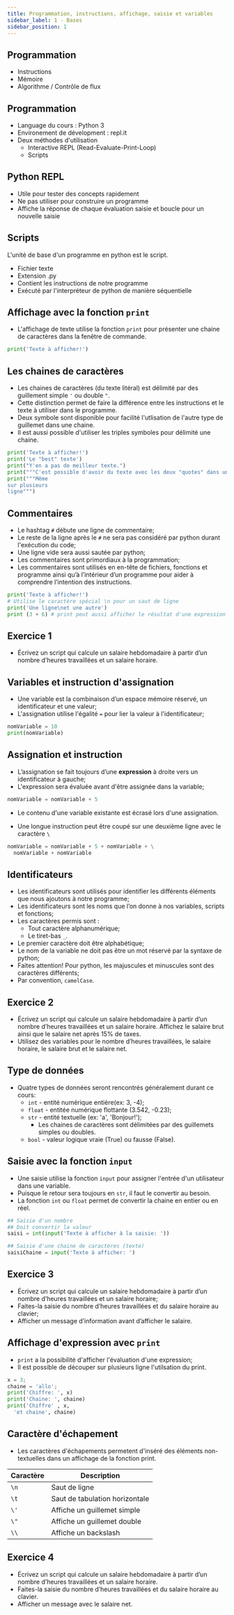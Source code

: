 ```yaml
---
title: Programmation, instructions, affichage, saisie et variables
sidebar_label: 1 - Bases
sidebar_position: 1
---
```


## Programmation

* Instructions
* Mémoire
* Algorithme / Contrôle de flux

## Programmation
* Language du cours : Python 3
* Environement de dévelopment : repl.it
* Deux méthodes d'utilisation
  * Interactive REPL (Read-Evaluate-Print-Loop)
  * Scripts

## Python REPL
* Utile pour tester des concepts rapidement
* Ne pas utiliser pour construire un programme
* Affiche la réponse de chaque évaluation saisie et boucle pour un nouvelle saisie

## Scripts
L'unité de base d'un programme en python est le script.

* Fichier texte
* Extension .py
* Contient les instructions de notre programme
* Exécuté par l'interpréteur de python de manière séquentielle

## Affichage avec la fonction `print`
* L'affichage de texte utilise la fonction `print` pour présenter une chaine de caractères dans la fenêtre de commande.

~~~python
print('Texte à afficher!')
~~~

## Les chaines de caractères
* Les chaines de caractères (du texte litéral) est délimité par des guillement simple `'` ou double `"`.
* Cette distinction permet de faire la différence entre les instructions et le texte à utiliser dans le programme.
* Deux symbole sont disponible pour facilité l'utlisation de l'autre type de guillemet dans une chaine.
* Il est aussi possible d'utiliser les triples symboles pour délimité une chaine.

~~~python
print('Texte à afficher!')
print('Le "best" texte')
print("Y'en a pas de meilleur texte.")
print("""C'est possible d'avoir du texte avec les deux "quotes" dans une chaine.""")
print("""Même
sur plusieurs
ligne""")
~~~

## Commentaires
* Le hashtag `#` débute une ligne de commentaire;
* Le reste de la ligne après le `#` ne sera pas considéré par python durant l'exécution du code;
* Une ligne vide sera aussi sautée par python;
* Les commentaires sont primordiaux à la programmation;
* Les commentaires sont utilisés en en-tête de fichiers, fonctions et programme ainsi qu’à l’intérieur d’un programme pour aider à comprendre l’intention des instructions.

~~~python
print('Texte à afficher!')
# Utilise le caractère spécial \n pour un saut de ligne
print('Une ligne\net une autre')
print (3 + 6) # print peut aussi afficher le résultat d'une expression
~~~

## **Exercice 1**
* Écrivez un script qui calcule un salaire hebdomadaire à partir d’un nombre d’heures travaillées et un salaire horaire.

## Variables et instruction d'assignation
* Une variable est la combinaison d’un espace mémoire réservé, un identificateur et une valeur;
* L'assignation utilise l'égalité `=` pour lier la valeur à l'identificateur;

~~~python
nomVariable = 10
print(nomVariable)
~~~

## Assignation et instruction

* L’assignation se fait toujours d’une **expression** à droite vers un identificateur à gauche;
* L'expression sera évaluée avant d'être assignée dans la variable;

~~~python
nomVariable = nomVariable + 5
~~~

* Le contenu d'une variable existante est écrasé lors d'une assignation.

* Une longue instruction peut être coupé sur une deuxième ligne avec le caractère `\`

~~~python
nomVariable = nomVariable + 5 + nomVariable + \
  nomVariable + nomVariable
~~~

## Identificateurs
* Les identificateurs sont utilisés pour identifier les différents éléments que nous ajoutons à notre programme;
* Les identificateurs sont les noms que l’on donne à nos variables, scripts et fonctions;
* Les caractères permis sont :
    * Tout caractère alphanumérique;
    * Le tiret-bas `_`.
* Le premier caractère doit être alphabétique;
* Le nom de la variable ne doit pas être un mot réservé par la syntaxe de python;
* Faites attention! Pour python, les majuscules et minuscules sont des caractères différents;
* Par convention, `camelCase`.

## **Exercice 2**
* Écrivez un script qui calcule un salaire hebdomadaire à partir d’un nombre d’heures travaillées et un salaire horaire. Affichez le salaire brut ainsi que le salaire net après 15% de taxes.
* Utilisez des variables pour le nombre d’heures travaillées, le salaire horaire, le salaire brut et le salaire net.

## Type de données
* Quatre types de données seront rencontrés généralement durant ce cours:
    * `int` - entité numérique entière(ex: 3, -4);
    * `float` - entitée numérique flottante (3.542, -0.23);
    * `str` - entité textuelle (ex: 'a', 'Bonjour!');
      - Les chaines de caractères sont délimitées par des guillemets simples ou doubles.
    * `bool` - valeur logique vraie (True) ou fausse (False).

## Saisie avec la fonction `input`
* Une saisie utilise la fonction `input` pour assigner l'entrée d'un utilisateur dans une variable.
* Puisque le retour sera toujours en `str`, il faut le convertir au besoin. 
* La fonction `int` ou `float` permet de convertir la chaine en entier ou en réel.

~~~python
## Saisie d'un nombre
## Doit convertir la valeur
saisi = int(input('Texte à afficher à la saisie: '))

## Saisie d'une chaine de caractères (texte)
saisiChaine = input('Texte à afficher: ')
~~~

## **Exercice 3**
* Écrivez un script qui calcule un salaire hebdomadaire à partir d’un nombre d’heures travaillées et un salaire horaire;
* Faites-la saisie du nombre d’heures travaillées et du salaire horaire au clavier;
* Afficher un message d’information avant d’afficher le salaire.

## Affichage d'expression avec `print`
* `print` a la possibilité d'afficher l'évaluation d'une expression;
* Il est possible de découper sur plusieurs ligne l'utilsation du print.
  
~~~python
x = 3;
chaine = 'allo';
print('Chiffre: ', x)
print('Chaine: ', chaine)
print('Chiffre' , x, 
  'et chaine', chaine)
~~~

## Caractère d'échapement

* Les caractères d'échapements permetent d'inséré des éléments non-textuelles dans un affichage de la fonction print.

| Caractère | Description |
| -- | -- |
| `\n` | Saut de ligne
| `\t` | Saut de tabulation horizontale
| `\'` | Affiche un guillemet simple
| `\"` | Affiche un guillemet double
| `\\` | Affiche un backslash

## **Exercice 4**
* Écrivez un script qui calcule un salaire hebdomadaire à partir d’un nombre d’heures travaillées et un salaire horaire.
* Faites-la saisie du nombre d’heures travaillées et du salaire horaire au clavier.
* Afficher un message avec le salaire net.
